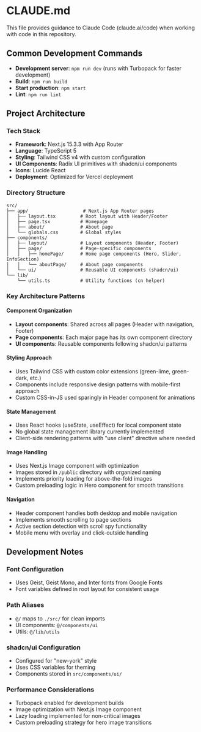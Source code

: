 # CLAUDE.md

This file provides guidance to Claude Code (claude.ai/code) when working with code in this repository.

## Common Development Commands

- **Development server**: `npm run dev` (runs with Turbopack for faster development)
- **Build**: `npm run build`
- **Start production**: `npm start`
- **Lint**: `npm run lint`

## Project Architecture

### Tech Stack
- **Framework**: Next.js 15.3.3 with App Router
- **Language**: TypeScript 5
- **Styling**: Tailwind CSS v4 with custom configuration
- **UI Components**: Radix UI primitives with shadcn/ui components
- **Icons**: Lucide React
- **Deployment**: Optimized for Vercel deployment

### Directory Structure
```
src/
├── app/                    # Next.js App Router pages
│   ├── layout.tsx         # Root layout with Header/Footer
│   ├── page.tsx           # Homepage
│   ├── about/             # About page
│   └── globals.css        # Global styles
├── components/
│   ├── layout/            # Layout components (Header, Footer)
│   ├── page/              # Page-specific components
│   │   ├── homePage/      # Home page components (Hero, Slider, InfoSection)
│   │   └── aboutPage/     # About page components
│   └── ui/                # Reusable UI components (shadcn/ui)
└── lib/
    └── utils.ts           # Utility functions (cn helper)
```

### Key Architecture Patterns

#### Component Organization
- **Layout components**: Shared across all pages (Header with navigation, Footer)
- **Page components**: Each major page has its own component directory
- **UI components**: Reusable components following shadcn/ui patterns

#### Styling Approach
- Uses Tailwind CSS with custom color extensions (green-lime, green-dark, etc.)
- Components include responsive design patterns with mobile-first approach
- Custom CSS-in-JS used sparingly in Header component for animations

#### State Management
- Uses React hooks (useState, useEffect) for local component state
- No global state management library currently implemented
- Client-side rendering patterns with "use client" directive where needed

#### Image Handling
- Uses Next.js Image component with optimization
- Images stored in `/public` directory with organized naming
- Implements priority loading for above-the-fold images
- Custom preloading logic in Hero component for smooth transitions

#### Navigation
- Header component handles both desktop and mobile navigation
- Implements smooth scrolling to page sections
- Active section detection with scroll spy functionality
- Mobile menu with overlay and click-outside handling

## Development Notes

### Font Configuration
- Uses Geist, Geist Mono, and Inter fonts from Google Fonts
- Font variables defined in root layout for consistent usage

### Path Aliases
- `@/` maps to `./src/` for clean imports
- UI components: `@/components/ui`
- Utils: `@/lib/utils`

### shadcn/ui Configuration
- Configured for "new-york" style
- Uses CSS variables for theming
- Components stored in `src/components/ui/`

### Performance Considerations
- Turbopack enabled for development builds
- Image optimization with Next.js Image component
- Lazy loading implemented for non-critical images
- Custom preloading strategy for hero image transitions